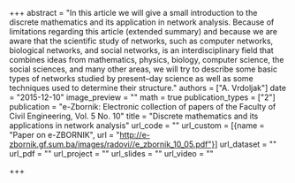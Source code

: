 +++
abstract = "In this article we will give a small introduction to the discrete mathematics and its application in network analysis. Because of limitations regarding this article (extended summary) and because we are aware that the scientific study of networks, such as computer networks, biological networks, and social networks, is an interdisciplinary field that combines ideas from mathematics, physics, biology, computer science, the social sciences, and many other areas, we will try to describe some basic types of networks studied by present–day science as well as some techniques used to determine their structure."
authors = ["A. Vrdoljak"]
date = "2015-12-10"
image_preview = ""
math = true
publication_types = ["2"]
publication = "e-Zbornik: Electronic collection of papers of the Faculty of Civil Engineering, Vol. 5 No. 10"
title = "Discrete mathematics and its applications in network analysis"
url_code = ""
url_custom = [{name = "Paper on e-ZBORNIK", url = "http://e-zbornik.gf.sum.ba/images/radovi//e_zbornik_10_05.pdf"}]
url_dataset = ""
url_pdf = ""
url_project = ""
url_slides = ""
url_video = ""

+++
